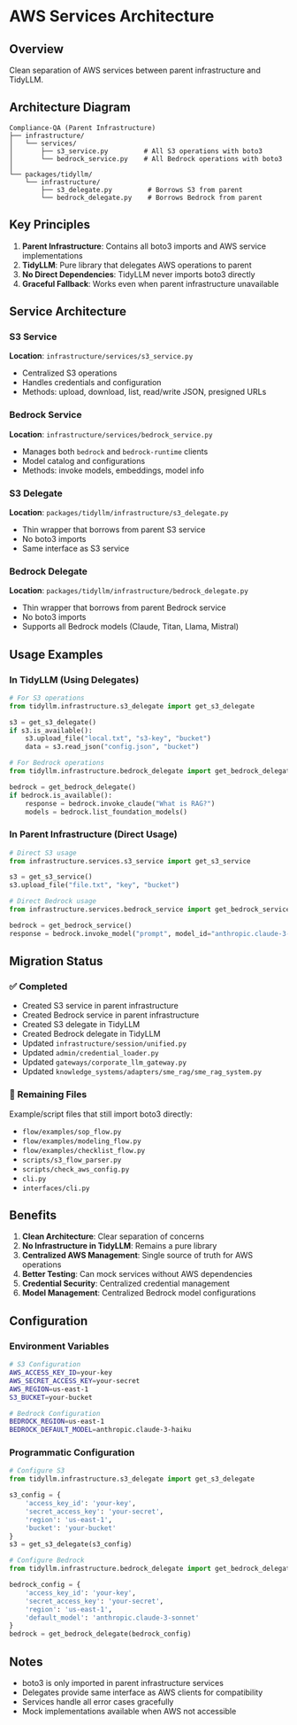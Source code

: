 # AWS Services Architecture

## Overview
Clean separation of AWS services between parent infrastructure and TidyLLM.

## Architecture Diagram
```
Compliance-QA (Parent Infrastructure)
├── infrastructure/
│   └── services/
│       ├── s3_service.py         # All S3 operations with boto3
│       └── bedrock_service.py    # All Bedrock operations with boto3
│
└── packages/tidyllm/
    └── infrastructure/
        ├── s3_delegate.py         # Borrows S3 from parent
        └── bedrock_delegate.py    # Borrows Bedrock from parent
```

## Key Principles

1. **Parent Infrastructure**: Contains all boto3 imports and AWS service implementations
2. **TidyLLM**: Pure library that delegates AWS operations to parent
3. **No Direct Dependencies**: TidyLLM never imports boto3 directly
4. **Graceful Fallback**: Works even when parent infrastructure unavailable

## Service Architecture

### S3 Service
**Location**: `infrastructure/services/s3_service.py`
- Centralized S3 operations
- Handles credentials and configuration
- Methods: upload, download, list, read/write JSON, presigned URLs

### Bedrock Service
**Location**: `infrastructure/services/bedrock_service.py`
- Manages both `bedrock` and `bedrock-runtime` clients
- Model catalog and configurations
- Methods: invoke models, embeddings, model info

### S3 Delegate
**Location**: `packages/tidyllm/infrastructure/s3_delegate.py`
- Thin wrapper that borrows from parent S3 service
- No boto3 imports
- Same interface as S3 service

### Bedrock Delegate
**Location**: `packages/tidyllm/infrastructure/bedrock_delegate.py`
- Thin wrapper that borrows from parent Bedrock service
- No boto3 imports
- Supports all Bedrock models (Claude, Titan, Llama, Mistral)

## Usage Examples

### In TidyLLM (Using Delegates)
```python
# For S3 operations
from tidyllm.infrastructure.s3_delegate import get_s3_delegate

s3 = get_s3_delegate()
if s3.is_available():
    s3.upload_file("local.txt", "s3-key", "bucket")
    data = s3.read_json("config.json", "bucket")

# For Bedrock operations
from tidyllm.infrastructure.bedrock_delegate import get_bedrock_delegate

bedrock = get_bedrock_delegate()
if bedrock.is_available():
    response = bedrock.invoke_claude("What is RAG?")
    models = bedrock.list_foundation_models()
```

### In Parent Infrastructure (Direct Usage)
```python
# Direct S3 usage
from infrastructure.services.s3_service import get_s3_service

s3 = get_s3_service()
s3.upload_file("file.txt", "key", "bucket")

# Direct Bedrock usage
from infrastructure.services.bedrock_service import get_bedrock_service

bedrock = get_bedrock_service()
response = bedrock.invoke_model("prompt", model_id="anthropic.claude-3-haiku")
```

## Migration Status

### ✅ Completed
- Created S3 service in parent infrastructure
- Created Bedrock service in parent infrastructure
- Created S3 delegate in TidyLLM
- Created Bedrock delegate in TidyLLM
- Updated `infrastructure/session/unified.py`
- Updated `admin/credential_loader.py`
- Updated `gateways/corporate_llm_gateway.py`
- Updated `knowledge_systems/adapters/sme_rag/sme_rag_system.py`

### 🔄 Remaining Files
Example/script files that still import boto3 directly:
- `flow/examples/sop_flow.py`
- `flow/examples/modeling_flow.py`
- `flow/examples/checklist_flow.py`
- `scripts/s3_flow_parser.py`
- `scripts/check_aws_config.py`
- `cli.py`
- `interfaces/cli.py`

## Benefits

1. **Clean Architecture**: Clear separation of concerns
2. **No Infrastructure in TidyLLM**: Remains a pure library
3. **Centralized AWS Management**: Single source of truth for AWS operations
4. **Better Testing**: Can mock services without AWS dependencies
5. **Credential Security**: Centralized credential management
6. **Model Management**: Centralized Bedrock model configurations

## Configuration

### Environment Variables
```bash
# S3 Configuration
AWS_ACCESS_KEY_ID=your-key
AWS_SECRET_ACCESS_KEY=your-secret
AWS_REGION=us-east-1
S3_BUCKET=your-bucket

# Bedrock Configuration
BEDROCK_REGION=us-east-1
BEDROCK_DEFAULT_MODEL=anthropic.claude-3-haiku
```

### Programmatic Configuration
```python
# Configure S3
from tidyllm.infrastructure.s3_delegate import get_s3_delegate

s3_config = {
    'access_key_id': 'your-key',
    'secret_access_key': 'your-secret',
    'region': 'us-east-1',
    'bucket': 'your-bucket'
}
s3 = get_s3_delegate(s3_config)

# Configure Bedrock
from tidyllm.infrastructure.bedrock_delegate import get_bedrock_delegate

bedrock_config = {
    'access_key_id': 'your-key',
    'secret_access_key': 'your-secret',
    'region': 'us-east-1',
    'default_model': 'anthropic.claude-3-sonnet'
}
bedrock = get_bedrock_delegate(bedrock_config)
```

## Notes

- boto3 is only imported in parent infrastructure services
- Delegates provide same interface as AWS clients for compatibility
- Services handle all error cases gracefully
- Mock implementations available when AWS not accessible